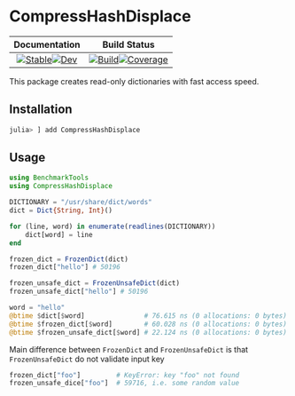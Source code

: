 # CompressHashDisplace

|                                                                                                  **Documentation**                                                                                                  |                                                                                                                          **Build Status**                                                                                                                          |
|:-------------------------------------------------------------------------------------------------------------------------------------------------------------------------------------------------------------------:|:------------------------------------------------------------------------------------------------------------------------------------------------------------------------------------------------------------------------------------------------------------------:|
|  [![Stable](https://img.shields.io/badge/docs-stable-blue.svg)](https://Arkoniak.github.io/CompressHashDisplace.jl/stable)[![Dev](https://img.shields.io/badge/docs-dev-blue.svg)](https://Arkoniak.github.io/CompressHashDisplace.jl/dev)  |   [![Build](https://github.com/Arkoniak/CompressHashDisplace.jl/workflows/CI/badge.svg)](https://github.com/Arkoniak/CompressHashDisplace.jl/actions)[![Coverage](https://codecov.io/gh/Arkoniak/CompressHashDisplace.jl/branch/master/graph/badge.svg)](https://codecov.io/gh/Arkoniak/CompressHashDisplace.jl)   |

This package creates read-only dictionaries with fast access speed.

## Installation

```julia
julia> ] add CompressHashDisplace
```

## Usage

```julia
using BenchmarkTools
using CompressHashDisplace

DICTIONARY = "/usr/share/dict/words"
dict = Dict{String, Int}()

for (line, word) in enumerate(readlines(DICTIONARY))
    dict[word] = line
end

frozen_dict = FrozenDict(dict)
frozen_dict["hello"] # 50196

frozen_unsafe_dict = FrozenUnsafeDict(dict)
frozen_unsafe_dict["hello"] # 50196

word = "hello"
@btime $dict[$word]               # 76.615 ns (0 allocations: 0 bytes)
@btime $frozen_dict[$word]        # 60.028 ns (0 allocations: 0 bytes)
@btime $frozen_unsafe_dict[$word] # 22.124 ns (0 allocations: 0 bytes)
```

Main difference between `FrozenDict` and `FrozenUnsafeDict` is that `FrozenUnsafeDict`
do not validate input key

```julia
frozen_dict["foo"]         # KeyError: key "foo" not found
frozen_unsafe_dice["foo"]  # 59716, i.e. some random value
```

